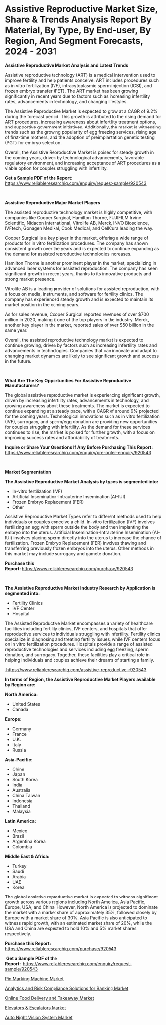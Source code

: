 <p><h1>Assistive Reproductive Market Size, Share & Trends Analysis Report By Material, By Type, By End-user, By Region, And Segment Forecasts, 2024 - 2031</h1></p><p><strong>Assistive Reproductive Market Analysis and Latest Trends</strong></p>
<p><p>Assistive reproductive technology (ART) is a medical intervention used to improve fertility and help patients conceive. ART includes procedures such as in vitro fertilization (IVF), intracytoplasmic sperm injection (ICSI), and frozen embryo transfer (FET). The ART market has been growing significantly in recent years due to factors such as increasing infertility rates, advancements in technology, and changing lifestyles.</p><p>The Assistive Reproductive Market is expected to grow at a CAGR of 9.2% during the forecast period. This growth is attributed to the rising demand for ART procedures, increasing awareness about infertility treatment options, and supportive government initiatives. Additionally, the market is witnessing trends such as the growing popularity of egg freezing services, rising age of first-time mothers, and the adoption of preimplantation genetic testing (PGT) for embryo selection.</p><p>Overall, the Assistive Reproductive Market is poised for steady growth in the coming years, driven by technological advancements, favorable regulatory environment, and increasing acceptance of ART procedures as a viable option for couples struggling with infertility.</p></p>
<p><strong>Get a Sample PDF of the Report:&nbsp;</strong> <a href="https://www.reliableresearchiq.com/enquiry/request-sample/920543">https://www.reliableresearchiq.com/enquiry/request-sample/920543</a></p>
<p>&nbsp;</p>
<p><strong>Assistive Reproductive Major Market Players</strong></p>
<p><p>The assisted reproductive technology market is highly competitive, with companies like Cooper Surgical, Hamilton Thorne, FUJIFILM Irvine Scientific, Nidacon International, Vitrolife AB, Merck, INVO Bioscience, IVFtech, Gonagen Medikal, Cook Medical, and CellCura leading the way.</p><p>Cooper Surgical is a key player in the market, offering a wide range of products for in vitro fertilization procedures. The company has shown consistent growth over the years and is expected to continue expanding as the demand for assisted reproductive technologies increases.</p><p>Hamilton Thorne is another prominent player in the market, specializing in advanced laser systems for assisted reproduction. The company has seen significant growth in recent years, thanks to its innovative products and strong market presence.</p><p>Vitrolife AB is a leading provider of solutions for assisted reproduction, with a focus on media, instruments, and software for fertility clinics. The company has experienced steady growth and is expected to maintain its market position in the coming years.</p><p>As for sales revenue, Cooper Surgical reported revenues of over $700 million in 2020, making it one of the top players in the industry. Merck, another key player in the market, reported sales of over $50 billion in the same year.</p><p>Overall, the assisted reproductive technology market is expected to continue growing, driven by factors such as increasing infertility rates and advancements in technologies. Companies that can innovate and adapt to changing market dynamics are likely to see significant growth and success in the future.</p></p>
<p>&nbsp;</p>
<p><strong>What Are The Key Opportunities For Assistive Reproductive Manufacturers?</strong></p>
<p><p>The global assistive reproductive market is experiencing significant growth, driven by increasing infertility rates, advancements in technology, and growing awareness about these treatments. The market is expected to continue expanding at a steady pace, with a CAGR of around 9% projected for the coming years. Technological innovations such as in vitro fertilization (IVF), surrogacy, and sperm/egg donation are providing new opportunities for couples struggling with infertility. As the demand for these services continues to rise, the market is poised for further growth, with a focus on improving success rates and affordability of treatments.</p></p>
<p><strong>Inquire or Share Your Questions If Any Before Purchasing This Report:</strong> <a href="https://www.reliableresearchiq.com/enquiry/pre-order-enquiry/920543">https://www.reliableresearchiq.com/enquiry/pre-order-enquiry/920543</a></p>
<p>&nbsp;</p>
<p><strong>Market Segmentation</strong></p>
<p><strong>The Assistive Reproductive Market Analysis by types is segmented into:</strong></p>
<p><ul><li>In-vitro fertilization (IVF)</li><li>Artificial Insemination-Intrauterine Insemination (AI-IUI)</li><li>Frozen Embryo Replacement (FER)</li><li>Other</li></ul></p>
<p><p>Assistive Reproductive Market Types refer to different methods used to help individuals or couples conceive a child. In-vitro fertilization (IVF) involves fertilizing an egg with sperm outside the body and then implanting the embryo into the uterus. Artificial Insemination-Intrauterine Insemination (AI-IUI) involves placing sperm directly into the uterus to increase the chance of fertilization. Frozen Embryo Replacement (FER) involves thawing and transferring previously frozen embryos into the uterus. Other methods in this market may include surrogacy and gamete donation.</p></p>
<p><strong>Purchase this Report:&nbsp;</strong><a href="https://www.reliableresearchiq.com/purchase/920543">https://www.reliableresearchiq.com/purchase/920543</a></p>
<p>&nbsp;</p>
<p><strong>The Assistive Reproductive Market Industry Research by Application is segmented into:</strong></p>
<p><ul><li>Fertility Clinics</li><li>IVF Center</li><li>Hospital</li></ul></p>
<p><p>The Assisted Reproductive Market encompasses a variety of healthcare facilities including fertility clinics, IVF centers, and hospitals that offer reproductive services to individuals struggling with infertility. Fertility clinics specialize in diagnosing and treating fertility issues, while IVF centers focus on in vitro fertilization procedures. Hospitals provide a range of assisted reproductive technologies and services including egg freezing, sperm donation, and surrogacy. Together, these facilities play a critical role in helping individuals and couples achieve their dreams of starting a family.</p></p>
<p><a href="https://www.reliableresearchiq.com/assistive-reproductive-r920543">&nbsp;https://www.reliableresearchiq.com/assistive-reproductive-r920543</a></p>
<p><strong>In terms of Region, the Assistive Reproductive Market Players available by Region are:</strong></p>
<p>
    <p> <strong> North America: </strong>
        <ul>
            <li>United States</li>
            <li>Canada</li>
        </ul>
        </p> 
    <p> <strong> Europe: </strong>
        <ul>
            <li>Germany</li>
            <li>France</li>
            <li>U.K.</li>
            <li>Italy</li>
            <li>Russia</li>
        </ul>
        </p> 
    <p> <strong> Asia-Pacific: </strong>
        <ul>
            <li>China</li>
            <li>Japan</li>
            <li>South Korea</li>
            <li>India</li>
            <li>Australia</li>
            <li>China Taiwan</li>
            <li>Indonesia</li>
            <li>Thailand</li>
            <li>Malaysia</li>
        </ul>
        </p> 
    <p> <strong> Latin America: </strong>
        <ul>
            <li>Mexico</li>
            <li>Brazil</li>
            <li>Argentina Korea</li>
            <li>Colombia</li>
        </ul>
        </p> 
    <p> <strong> Middle East & Africa: </strong>
        <ul>
            <li>Turkey</li>
            <li>Saudi</li>
            <li>Arabia</li>
            <li>UAE</li>
            <li>Korea</li>
        </ul>
    </p>
    </p>
<p><p>The global assistive reproductive market is expected to witness significant growth across various regions including North America, Asia Pacific, Europe, USA, and China. However, North America is projected to dominate the market with a market share of approximately 35%, followed closely by Europe with a market share of 30%. Asia Pacific is also anticipated to witness rapid growth, with an estimated market share of 20%, while the USA and China are expected to hold 10% and 5% market shares respectively.</p></p>
<p><strong>Purchase this Report: </strong><a href="https://www.reliableresearchiq.com/purchase/920543">https://www.reliableresearchiq.com/purchase/920543</a></p>
<p>&nbsp;<strong>Get a Sample PDF of the Report:&nbsp;&nbsp;</strong><a href="https://www.reliableresearchiq.com/enquiry/request-sample/920543">https://www.reliableresearchiq.com/enquiry/request-sample/920543</a></p>
<p><strong></strong></p>
<p><p><a href="https://medium.com/@carol.alsopr44536/an-in-depth-analysis-of-the-global-pin-marking-machine-market-scope-and-its-rapid-growing-11-3-2ca8e48f171f">Pin Marking Machine Market</a></p><p><a href="https://github.com/arabintang013/Market-Research-Report-List-1/blob/main/analytics-and-risk-compliance-solutions-for-banking-market.md">Analytics and Risk Compliance Solutions for Banking Market</a></p><p><a href="https://github.com/FredaSauer/Market-Research-Report-List-1/blob/main/online-food-delivery-and-takeaway-market.md">Online Food Delivery and Takeaway Market</a></p><p><a href="https://medium.com/@rontayewer0/strategic-insights-into-global-elevators-escalators-market-trends-2024-2031-covered-in-166-d8624b363185">Elevators & Escalators Market</a></p><p><a href="https://medium.com/@nathalelly87957/auto-night-vision-system-market-trends-and-analysis-opportunities-and-challenges-for-future-1bbc3e548a49">Auto Night Vision System Market</a></p></p>